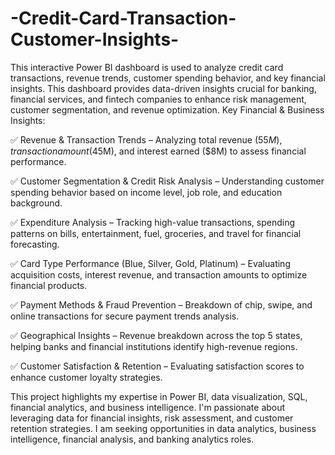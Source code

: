 # -Credit-Card-Transaction-Customer-Insights-

This interactive Power BI dashboard is used to analyze credit card transactions, revenue trends, customer spending behavior, and key financial insights. This dashboard provides data-driven insights crucial for banking, financial services, and fintech companies to enhance risk management, customer segmentation, and revenue optimization.
Key Financial & Business Insights:

✅ Revenue & Transaction Trends – Analyzing total revenue ($55M), transaction amount ($45M), and interest earned ($8M) to assess financial performance.

✅ Customer Segmentation & Credit Risk Analysis – Understanding customer spending behavior based on income level, job role, and education background.

✅ Expenditure Analysis – Tracking high-value transactions, spending patterns on bills, entertainment, fuel, groceries, and travel for financial forecasting.

✅ Card Type Performance (Blue, Silver, Gold, Platinum) – Evaluating acquisition costs, interest revenue, and transaction amounts to optimize financial products.

✅ Payment Methods & Fraud Prevention – Breakdown of chip, swipe, and online transactions for secure payment trends analysis.

✅ Geographical Insights – Revenue breakdown across the top 5 states, helping banks and financial institutions identify high-revenue regions.

✅ Customer Satisfaction & Retention – Evaluating satisfaction scores to enhance customer loyalty strategies.

This project highlights my expertise in Power BI, data visualization, SQL, financial analytics, and business intelligence. 
I'm passionate about leveraging data for financial insights, risk assessment, and customer retention strategies. I am seeking opportunities in data analytics, business intelligence, financial analysis, and banking analytics roles.
